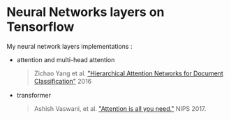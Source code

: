 # Neural Networks layers on Tensorflow

My neural network layers implementations :

 - attention and multi-head attention
    > Zichao Yang et al. ["Hierarchical Attention Networks for Document Classiﬁcation"](https://www.cs.cmu.edu/~./hovy/papers/16HLT-hierarchical-attention-networks.pdf) 2016

 - transformer
    > Ashish Vaswani, et al. ["Attention is all you need."](http://papers.nips.cc/paper/7181-attention-is-all-you-need.pdf) NIPS 2017.
